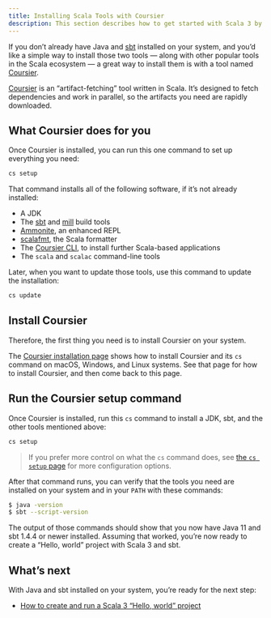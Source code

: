 ```yaml
---
title: Installing Scala Tools with Coursier
description: This section describes how to get started with Scala 3 by using the Coursier command line tool to install everything you need.
---
```



If you don’t already have Java and [sbt](https://www.scala-sbt.org) installed on your system, and you’d like a simple way to install those two tools — along with other popular tools in the Scala ecosystem — a great way to install them is with a tool named [Coursier](https://get-coursier.io/docs/cli-overview).

[Coursier](https://get-coursier.io/docs/cli-overview) is an “artifact-fetching” tool written in Scala. It’s designed to fetch dependencies and work in parallel, so the artifacts you need are rapidly downloaded.



## What Coursier does for you

Once Coursier is installed, you can run this one command to set up everything you need:

```sh
cs setup
```

<!-- TODO: be more clear about “if it’s not already installed” -->
That command installs all of the following software, if it’s not already installed:

- A JDK
- The [sbt](https://www.scala-sbt.org) and [mill](https://www.lihaoyi.com/mill) build tools
- [Ammonite](https://ammonite.io), an enhanced REPL
- [scalafmt](https://scalameta.org/scalafmt/), the Scala formatter
- The [Coursier CLI](https://get-coursier.io/docs/cli-overview), to install further Scala-based applications
- The `scala` and `scalac` command-line tools
<!-- TODO: be more clear about what JDK is installed -->

Later, when you want to update those tools, use this command to update the installation:
<!-- TODO: be more clear about what `update` means -->

```sh
cs update
```



## Install Coursier

Therefore, the first thing you need is to install Coursier on your system.

The <a href="https://get-coursier.io/docs/cli-installation" target="_blank">Coursier installation page</a> shows how to install Coursier and its `cs` command on macOS, Windows, and Linux systems. See that page for how to install Coursier, and then come back to this page.

<!-- this code is used on the Scala 2 Getting Started page -->
<!-- Hidden elements whose content are used to provide OS-specific download instructions.
 -- This is handled in `resources/js/functions.js`.
 --> 
<!--
<div style="display:none" id="stepOne-linux">
       <code class="hljs">$ curl -Lo cs https://git.io/coursier-cli-linux && chmod +x cs && ./cs setup </code> <br>
</div>
 
<div style="display:none" id="stepOne-unix">
    <p>Follow <a href="https://get-coursier.io/docs/cli-overview.html#install-native-launcher" target="_blank">the instructions to install the <code>cs</code> launcher</a> then run:</p>
    <p><code>$ ./cs setup</code></p>
</div>
 
<div style="display:none" id="stepOne-osx">
    <div class="highlight">
        <code class="hljs">$ brew install coursier/formulas/coursier && cs setup </code> <br>
    </div>
    <p>Alternatively, if you don't use Homebrew</p>
    <div class="highlight">
        <code class="hljs">$ curl -Lo cs https://git.io/coursier-cli-macos && chmod +x cs &&  (xattr -d com.apple.quarantine cs || true) && ./cs  setup </code> <br>
    </div>
</div>

<div style="display:none" id="stepOne-windows">
    <p>Download and execute <a href="https://git.io/coursier-cli-windows-exe">the Scala installer for Windows</a> based on coursier</p>
</div>
-->



## Run the Coursier setup command

<!-- TODO: need to be more clear about what JDK is installed -->
Once Coursier is installed, run this `cs` command to install a JDK, sbt, and the other tools mentioned above:

```sh
cs setup
```
<!-- TODO: show the Coursier output here -->

>If you prefer more control on what the `cs` command does, see [the `cs setup` page](https://get-coursier.io/docs/cli-setup) for more configuration options.

After that command runs, you can verify that the tools you need are installed on your system and in your `PATH` with these commands:

```sh
$ java -version
$ sbt --script-version
```

The output of those commands should show that you now have Java 11 and sbt 1.4.4 or newer installed. Assuming that worked, you’re now ready to create a “Hello, world” project with Scala 3 and sbt.



## What’s next

With Java and sbt installed on your system, you’re ready for the next step:

- [How to create and run a Scala 3 “Hello, world” project](gs-hello-world-sbt.md)








